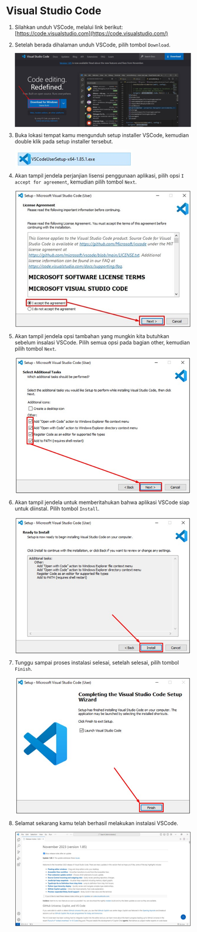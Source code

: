 # Visual Studio Code

1. Silahkan unduh VSCode, melalui link berikut: [https://code.visualstudio.com](https://code.visualstudio.com/)
	
2. Setelah berada dihalaman unduh VSCode, pilih tombol `Download`. 

	<img style="display: block;"  src="img/visual-studio-code/vsc-1.jpg" alt="Download VSCode" />
	
3. Buka lokasi tempat kamu mengunduh setup installer VSCode, kemudian double klik pada setup installer tersebut. 

	<img style="display: block; margin: 0;"  src="img/visual-studio-code/vsc-2.jpg" alt="Setup VSCode" />
	
4. Akan tampil jendela perjanjian lisensi penggunaan aplikasi, pilih opsi `I accept for agreement`, kemudian pilih tombol `Next`.

	<img style="display: block; margin: 0;" src="img/visual-studio-code/vsc-3.jpg" alt="Perjanjian Lisensi VSCode" />
	
5. Akan tampil jendela opsi tambahan yang mungkin kita butuhkan sebelum insalasi VSCode. Pilih semua opsi pada bagian other, kemudian pilih tombol `Next`.
	
	<img style="display: block; margin: 0;" src="img/visual-studio-code/vsc-4.jpg" alt="Opsi Tambahan VSCode" />
	
6. Akan tampil jendela untuk memberitahukan bahwa aplikasi VSCode siap untuk diinstal. Pilih tombol `Install`.
	
	<img style="display: block; margin: 0;" src="img/visual-studio-code/vsc-5.jpg" alt="Siap untuk instalasi VSCode" />
	
7. Tunggu sampai proses instalasi selesai, setelah selesai, pilih tombol `Finish`.
	
	<img style="display: block; margin: 0;" src="img/visual-studio-code/vsc-6.jpg" alt="Selesai melakukan instalasi VSCode" />
	
8. Selamat sekarang kamu telah berhasil melakukan instalasi VSCode.
	
	<img style="display: block; margin: 0;" src="img/visual-studio-code/vsc-7.jpg" alt="Tampilan VSCode" />